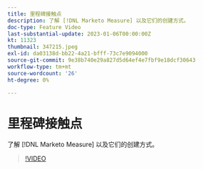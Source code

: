 ```yaml
---
title: 里程碑接触点
description: 了解 [!DNL Marketo Measure] 以及它们的创建方式。
doc-type: Feature Video
last-substantial-update: 2023-01-06T00:00:00Z
kt: 11323
thumbnail: 347215.jpeg
exl-id: da03138d-bb22-4a21-bfff-73c7e9094000
source-git-commit: 9e38b740e29a827d5d64ef4e7fbf9e18dcf30643
workflow-type: tm+mt
source-wordcount: '26'
ht-degree: 0%

---
```


# 里程碑接触点

了解 [!DNL Marketo Measure] 以及它们的创建方式。

>[!VIDEO](https://video.tv.adobe.com/v/347215/?quality=12&learn=on)
